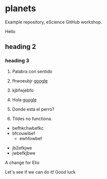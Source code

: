 # planets
Example repository, eScience GitHub workshop.

Hello
## heading 2
### heading 3

1. Palabra con sentido

1. fhwoeubjr [google](www.google.nl)
2. kjbfwjebfo

1. Hola [google](www.google.nl)
2. Donde esta el perro?
3. Tildes no functiona.

  
* befhkchwbefkc
* bfcouwibef
  * ewhfowbef
- jb2efkjwe
- jwbefkjbwe

A change for Elio

Let's see if we can do it! Good luck
